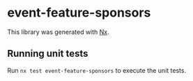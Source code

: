 # event-feature-sponsors

This library was generated with [Nx](https://nx.dev).

## Running unit tests

Run `nx test event-feature-sponsors` to execute the unit tests.
